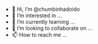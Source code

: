 - 👋 Hi, I’m @chumbinhadoido
- 👀 I’m interested in ...
- 🌱 I’m currently learning ...
- 💞️ I’m looking to collaborate on ...
- 📫 How to reach me ...

<!---
chumbinhadoido/chumbinhadoido is a ✨ special ✨ repository because its `README.md` (this file) appears on your GitHub profile.
You can click the Preview link to take a look at your changes.
--->
